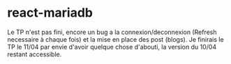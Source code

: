 # react-mariadb

Le TP n'est pas fini, encore un bug a la connexion/deconnexion (Refresh necessaire à chaque fois) et la mise en place des post (blogs).
Je finirais le TP le 11/04 par envie d'avoir quelque chose d'abouti, la version du 10/04 restant accessible.
